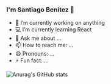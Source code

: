 ### I'm Santiago Benítez 👋



- 🔭 I’m currently working on anything
- :computer: I’m currently learning React
- 💬 Ask me about ...
- 📫 How to reach me: ...
- 😄 Pronouns: ...
- ⚡ Fun fact: ...


![Anurag's GitHub stats](https://github-readme-stats.vercel.app/api?username=sbenitez73&show_icons=true&theme=tokyonight)
